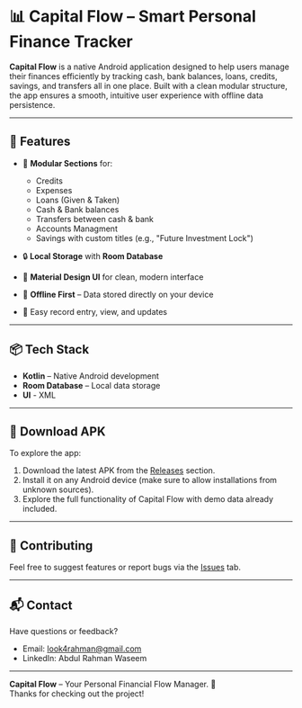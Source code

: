# 📊 Capital Flow – Smart Personal Finance Tracker

**Capital Flow** is a native Android application designed to help users manage their finances efficiently by tracking cash, bank balances, loans, credits, savings, and transfers all in one place. Built with a clean modular structure, the app ensures a smooth, intuitive user experience with offline data persistence.

---

## 🚀 Features

- 📁 **Modular Sections** for:
  - Credits
  - Expenses
  - Loans (Given & Taken)
  - Cash & Bank balances
  - Transfers between cash & bank
  - Accounts Managment
  - Savings with custom titles (e.g., "Future Investment Lock")

- 🔒 **Local Storage** with **Room Database**
- 📱 **Material Design UI** for clean, modern interface
- 💾 **Offline First** – Data stored directly on your device
- 🔄 Easy record entry, view, and updates

---

## 📦 Tech Stack

- **Kotlin** – Native Android development
- **Room Database** – Local data storage
- **UI** - XML
  
---

## 📲 Download APK

To explore the app:

1. Download the latest APK from the [Releases](https://github.com/Abdul-Rahman-Waseem/Capital-Flow/releases/tag/v1.0) section.
2. Install it on any Android device (make sure to allow installations from unknown sources).
3. Explore the full functionality of Capital Flow with demo data already included.

---

## 🤝 Contributing

Feel free to suggest features or report bugs via the [Issues](#) tab.

---

## 📬 Contact

Have questions or feedback?

- Email: look4rahman@gmail.com
- LinkedIn: Abdul Rahman Waseem

---

**Capital Flow** – Your Personal Financial Flow Manager. 💸  
Thanks for checking out the project!

